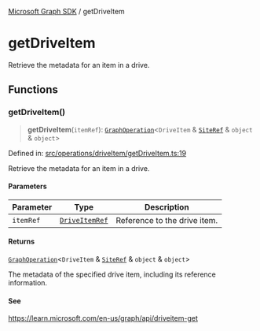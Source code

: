 [Microsoft Graph SDK](README.md) / getDriveItem

# getDriveItem

Retrieve the metadata for an item in a drive.

## Functions

### getDriveItem()

> **getDriveItem**(`itemRef`): [`GraphOperation`](GraphOperation.md#graphoperation)\<`DriveItem` & [`SiteRef`](Site-1.md#siteref) & `object` & `object`\>

Defined in: [src/operations/driveItem/getDriveItem.ts:19](https://github.com/Future-Secure-AI/microsoft-graph/blob/main/src/operations/driveItem/getDriveItem.ts#L19)

Retrieve the metadata for an item in a drive.

#### Parameters

| Parameter | Type | Description |
| ------ | ------ | ------ |
| `itemRef` | [`DriveItemRef`](DriveItem-1.md#driveitemref) | Reference to the drive item. |

#### Returns

[`GraphOperation`](GraphOperation.md#graphoperation)\<`DriveItem` & [`SiteRef`](Site-1.md#siteref) & `object` & `object`\>

The metadata of the specified drive item, including its reference information.

#### See

https://learn.microsoft.com/en-us/graph/api/driveitem-get
